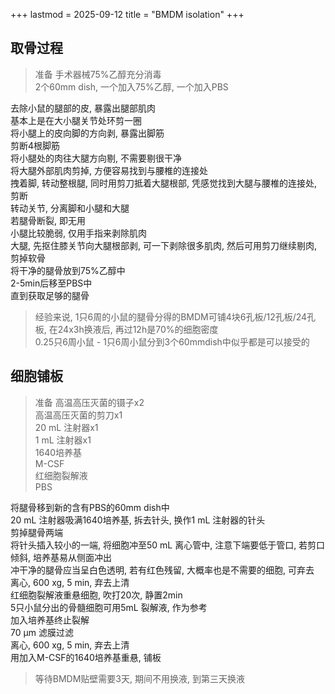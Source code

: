 +++
lastmod = 2025-09-12
title = "BMDM isolation"
+++

## 取骨过程  

> 准备
> 手术器械75%乙醇充分消毒  
> 2个60mm dish, 一个加入75%乙醇, 一个加入PBS  

去除小鼠的腿部的皮, 暴露出腿部肌肉  
基本上是在大小腿关节处环剪一圈  
将小腿上的皮向脚的方向剥, 暴露出脚筋  
剪断4根脚筋  
将小腿处的肉往大腿方向剔, 不需要剔很干净  
将大腿外部肌肉剪掉, 方便容易找到与腰椎的连接处  
拽着脚, 转动整根腿, 同时用剪刀抵着大腿根部, 凭感觉找到大腿与腰椎的连接处, 剪断  
转动关节, 分离脚和小腿和大腿  
若腿骨断裂, 即无用  
小腿比较脆弱, 仅用手指来剥除肌肉  
大腿, 先抠住膝关节向大腿根部剥, 可一下剥除很多肌肉, 然后可用剪刀继续剔肉, 剪掉软骨  
将干净的腿骨放到75%乙醇中  
2-5min后移至PBS中  
直到获取足够的腿骨  

> 经验来说, 1只6周的小鼠的腿骨分得的BMDM可铺4块6孔板/12孔板/24孔板, 在24x3h换液后, 再过12h是70%的细胞密度  
> 0.25只6周小鼠 - 1只6周小鼠分到3个60mmdish中似乎都是可以接受的  

## 细胞铺板

> 准备
> 高温高压灭菌的镊子x2  
> 高温高压灭菌的剪刀x1  
> 20 mL 注射器x1  
> 1 mL 注射器x1  
> 1640培养基  
> M-CSF  
> 红细胞裂解液  
> PBS  

将腿骨移到新的含有PBS的60mm dish中  
20 mL 注射器吸满1640培养基, 拆去针头, 换作1 mL 注射器的针头  
剪掉腿骨两端  
将针头插入较小的一端, 将细胞冲至50 mL 离心管中, 注意下端要低于管口, 若剪口倾斜, 培养基易从侧面冲出  
冲干净的腿骨应当呈白色透明, 若有红色残留, 大概率也是不需要的细胞, 可弃去  
离心, 600 xg, 5 min, 弃去上清  
红细胞裂解液重悬细胞, 吹打20次, 静置2min  
5只小鼠分出的骨髓细胞可用5mL 裂解液, 作为参考  
加入培养基终止裂解  
70 μm 滤膜过滤  
离心, 600 xg, 5 min, 弃去上清  
用加入M-CSF的1640培养基重悬, 铺板  

> 等待BMDM贴壁需要3天, 期间不用换液, 到第三天换液  
